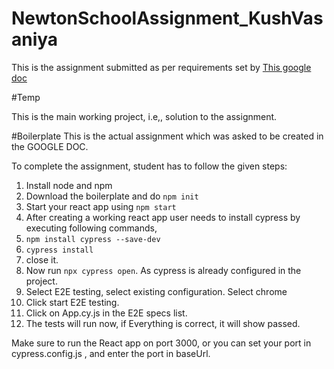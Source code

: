 # NewtonSchoolAssignment_KushVasaniya

This is the assignment submitted as per requirements set by [This google doc](https://docs.google.com/document/d/1FUuxzyLVNWiqJqodZ3A08UskeBxE-PShB4VdrIldPgA/edit)

#Temp

This is the main working project, i.e,, solution to the assignment.

#Boilerplate
This is the actual assignment which was asked to be created in the GOOGLE DOC.

To complete the assignment, student has to follow the given steps:
1. Install node and npm 
2. Download the boilerplate and do `npm init`
3. Start your react app using `npm start`
3. After creating a working react app user needs to install cypress by executing following commands,
4. `npm install cypress --save-dev`
5. `cypress install`
6. close it.
6. Now run `npx cypress open`. As cypress is already configured in the project.
7. Select E2E testing, select existing configuration. Select chrome
8. Click start E2E testing.
9. Click on App.cy.js in the E2E specs list.
10. The tests will run now, if Everything is correct, it will show passed.

Make sure to run the React app on port 3000, or you can set your port in cypress.config.js , and enter the port in baseUrl.
